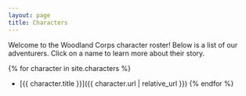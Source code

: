 ```yaml
---
layout: page
title: Characters
---
```


Welcome to the Woodland Corps character roster! Below is a list of our adventurers. Click on a name to learn more about their story.

{% for character in site.characters %}
- [{{ character.title }}]({{ character.url | relative_url }})
{% endfor %}
